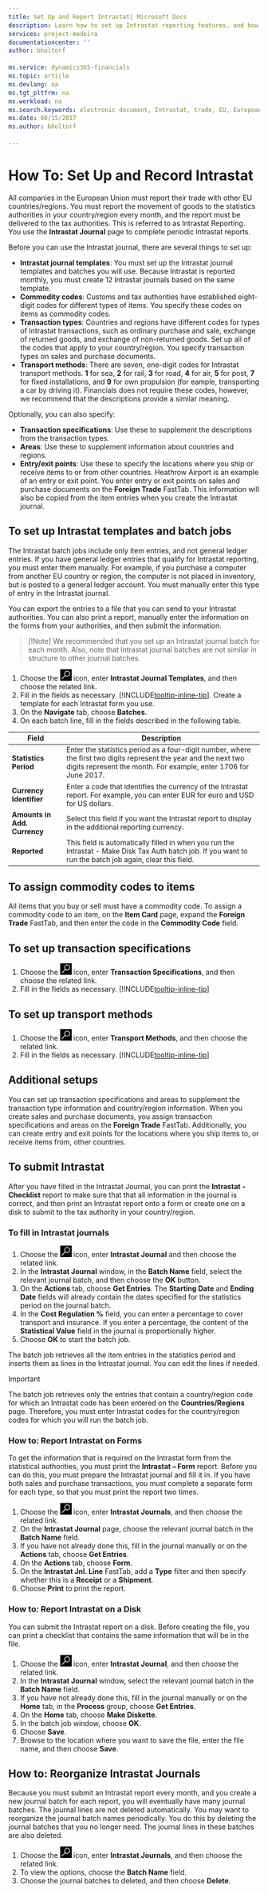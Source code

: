 ```yaml
---
title: Set Up and Report Intrastat| Microsoft Docs
description: Learn how to set up Intrastat reporting features, and how to report trade with companies in other EU countries.
services: project-madeira
documentationcenter: ''
author: bholtorf

ms.service: dynamics365-financials
ms.topic: article
ms.devlang: na
ms.tgt_pltfrm: na
ms.workload: na
ms.search.keywords: electronic document, Intrastat, trade, EU, European Union 
ms.date: 08/15/2017
ms.author: bholtorf

---
```

# How To: Set Up and Record Intrastat
All companies in the European Union must report their trade with other EU countries/regions. You must report the movement of goods to the statistics authorities in your country/region every month, and the report must be delivered to the tax authorities. This is referred to as Intrastat Reporting. You use the **Intrastat Journal** page to complete periodic Intrastat reports.

Before you can use the Intrastat journal, there are several things to set up:

* **Intrastat journal templates**: You must set up the Intrastat journal templates and batches you will use. Because Intrastat is reported monthly, you must create 12 Intrastat journals based on the same template. 
* **Commodity codes**: Customs and tax authorities have established eight-digit codes for different types of items. You specify these codes on items as commodity codes.
* **Transaction types**: Countries and regions have different codes for types of Intrastat transactions, such as ordinary purchase and sale, exchange of returned goods, and exchange of non-returned goods. Set up all of the codes that apply to your country/region. You specify transaction types on sales and purchase documents.  <!-- Don't see a Transaction Types page. Are these "transaction specifications?"  -->
* **Transport methods**: There are seven, one-digit codes for Intrastat transport methods. **1** for sea, **2** for rail, **3** for road, **4** for air, **5** for post, **7** for fixed installations, and **9** for own propulsion (for eample, transporting a car by driving it). Financials does not require these codes, however, we recommend that the descriptions provide a similar meaning.  

Optionally, you can also specify:

* **Transaction specifications**: Use these to supplement the descriptions from the transaction types. <!-- Can we give an example of the additional information? -->
* **Areas**: Use these to supplement information about countries and regions. <!-- Can we give an example of the additional information? -->
* **Entry/exit points**: Use these to specify the locations where you ship or receive items to or from other countries. Heathrow Airport is an example of an entry or exit point. You enter entry or exit points on sales and purchase documents on the **Foreign Trade** FastTab. This information will also be copied from the item entries when you create the Intrastat journal.

## To set up Intrastat templates and batch jobs
The Intrastat batch jobs include only item entries, and not general ledger entries. If you have general ledger entries that qualify for Intrastat reporting, you must enter them manually. For example, if you purchase a computer from another EU country or region, the computer is not placed in inventory, but is posted to a general ledger account. You must manually enter this type of entry in the Intrastat journal.  
  
You can export the entries to a file that you can send to your Intrastat authorities. You can also print a report, manually enter the information on the forms from your authorities, and then submit the information.

>  [!Note]
> We recommended that you set up an Intrastat journal batch for each month. Also, note that Intrastat journal batches are not similar in structure to other journal batches. <!-- What's the diff, and why is it important to mention? -->

1. Choose the ![Search for Page or Report](media/ui-search/search_small.png "Search for Page or Report icon") icon, enter **Intrastat Journal Templates**, and then choose the related link.
2. Fill in the fields as necessary. [!INCLUDE[tooltip-inline-tip](includes/tooltip-inline-tip_md.md)]. Create a template for each Intrastat form you use. <!-- how many forms are there, or should this be, "Create a template for the Intrastat form for your country/region"?-->
3. On the **Navigate** tab, choose **Batches**.
4. On each batch line, fill in the fields described in the following table.

|Field | Description|
|---|---|
|**Statistics Period** | Enter the statistics period as a four-digit number, where the first two digits represent the year and the next two digits represent the month. For example, enter 1706 for June 2017.|
|**Currency Identifier** | Enter a code that identifies the currency of the Intrastat report. For example, you can enter EUR for euro and USD for US dollars.|
|**Amounts in Add. Currency** | Select this field if you want the Intrastat report to display in the additional reporting currency.|
|**Reported** | This field is automatically filled in when you run the Intrastat - Make Disk Tax Auth batch job. If you want to run the batch job again, clear this field.|

<!-- I don't see the Intrastat - Make Disk Tax Auth batch job described anywhere-->

## To assign commodity codes to items
All items that you buy or sell must have a commodity code. To assign a commodity code to an item, on the **Item Card** page, expand the **Foreign Trade** FastTab, and then enter the code in the **Commodity Code** field.

## To set up transaction specifications
1. Choose the ![Search for Page or Report](media/ui-search/search_small.png "Search for Page or Report icon") icon, enter **Transaction Specifications**, and then choose the related link.
2. Fill in the fields as necessary. [!INCLUDE[tooltip-inline-tip](includes/tooltip-inline-tip_md.md)]

## To set up transport methods
1. Choose the ![Search for Page or Report](media/ui-search/search_small.png "Search for Page or Report icon") icon, enter **Transport Methods**, and then choose the related link.
2. Fill in the fields as necessary. [!INCLUDE[tooltip-inline-tip](includes/tooltip-inline-tip_md.md)]

## Additional setups
You can set up transaction specifications and areas to supplement the transaction type information and country/region information. When you create sales and purchase documents, you assign transaction specifications and areas on the **Foreign Trade** FastTab.
Additionally, you can create entry and exit points for the locations where you ship items to, or receive items from, other countries. 

## To submit Intrastat
After you have filled in the Intrastat Journal, you can print the **Intrastat - Checklist** report to make sure that that all information in the journal is correct, and then print an Intrastat report onto a form or create one on a disk to submit to the tax authority in your country/region.

### To fill in Intrastat journals  
1. Choose the ![Search for Page or Report](media/ui-search/search_small.png "Search for Page or Report icon") icon, enter **Intrastat Journal** and then choose the related link.  
2. In the **Intrastat Journal** window, in the **Batch Name** field, select the relevant journal batch, and then choose the **OK** button.  
3. On the **Actions** tab, choose **Get Entries**. The **Starting Date** and **Ending Date** fields will already contain the dates specified for the statistics period on the journal batch.  
4. In the **Cost Regulation %** field, you can enter a percentage to cover transport and insurance. If you enter a percentage, the content of the **Statistical Value** field in the journal is proportionally higher.  
5. Choose **OK** to start the batch job.  
  
The batch job retrieves all the item entries in the statistics period and inserts them as lines in the Intrastat journal. You can edit the lines if needed.  
  
> [!IMPORTANT]  
>  The batch job retrieves only the entries that contain a country/region code for which an Intrastat code has been entered on the **Countries/Regions** page. Therefore, you must enter Intrastat codes for the country/region codes for which you will run the batch job.  

### How to: Report Intrastat on Forms
To get the information that is required on the Intrastat form from the statistical authorities, you must print the **Intrastat – Form** report. Before you can do this, you must prepare the Intrastat journal and fill it in. If you have both sales and purchase transactions, you must complete a separate form for each type, so that you must print the report two times.  
  
1. Choose the ![Search for Page or Report](media/ui-search/search_small.png "Search for Page or Report icon") icon, enter **Intrastat Journals**, and then choose the related link.  
2. On the **Intrastat Journal** page, choose the relevant journal batch in the **Batch Name** field.  
3. If you have not already done this, fill in the journal manually or on the **Actions** tab, choose **Get Entries**.  
4. On the **Actions** tab, choose **Form**.  
5. On the **Intrastat Jnl. Line** FastTab, add a **Type** filter and then specify whether this is a **Receipt** or a **Shipment**.  
6. Choose **Print** to print the report.  

### How to: Report Intrastat on a Disk
You can submit the Intrastat report on a disk. Before creating the file, you can print a checklist that contains the same information that will be in the file.  
  
1. Choose the ![Search for Page or Report](media/ui-search/search_small.png "Search for Page or Report icon") icon, enter **Intrastat Journal**, and then choose the related link.  
2. In the **Intrastat Journal** window, select the relevant journal batch in the **Batch Name** field.  
3. If you have not already done this, fill in the journal manually or on the **Home** tab, in the **Process** group, choose **Get Entries**.  
4. On the **Home** tab, choose **Make Diskette**.  
5. In the batch job window, choose **OK**.  
6. Choose **Save**.  
7. Browse to the location where you want to save the file, enter the file name, and then choose **Save**. 

## How to: Reorganize Intrastat Journals
Because you must submit an Intrastat report every month, and you create a new journal batch for each report, you will eventually have many journal batches. The journal lines are not deleted automatically. You may want to reorganize the journal batch names periodically. You do this by deleting the journal batches that you no longer need. The journal lines in these batches are also deleted.  
  
1. Choose the ![Search for Page or Report](media/ui-search/search_small.png "Search for Page or Report icon") icon, enter **Intrastat Journals**, and then choose the related link.  
2. To view the options, choose the **Batch Name** field.  
3. Choose the journal batches to deleted, and then choose **Delete**.  